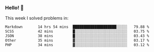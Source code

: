 ### Hello! 👋

This week I solved problems in:

<!--START_SECTION:waka-->

```txt
Markdown       14 hrs 54 mins  ████████████████████░░░░░   79.88 %
SCSS           42 mins         █░░░░░░░░░░░░░░░░░░░░░░░░   03.75 %
JSON           38 mins         █░░░░░░░░░░░░░░░░░░░░░░░░   03.43 %
Other          35 mins         ▓░░░░░░░░░░░░░░░░░░░░░░░░   03.17 %
PHP            34 mins         ▓░░░░░░░░░░░░░░░░░░░░░░░░   03.12 %
```

<!--END_SECTION:waka-->
